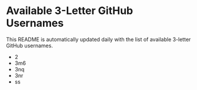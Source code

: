 # Available 3-Letter GitHub Usernames

This README is automatically updated daily with the list of available 3-letter GitHub usernames.

- 2
- 3m6
- 3nq
- 3nr
- ss
